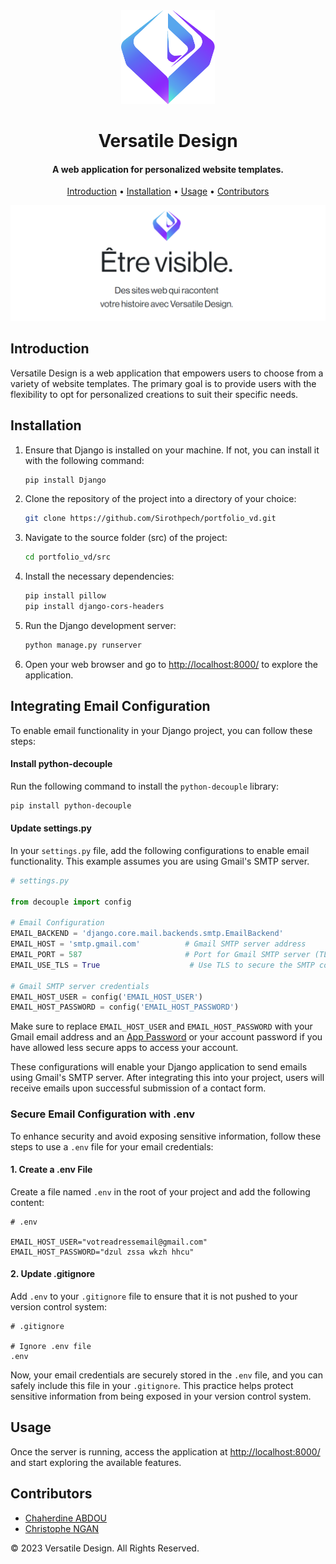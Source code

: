 
<div align="center">
  <img src="./static/images/logo_vd_1.png" alt="versatile-design-logo" style="width: 150px; height: 150px;">
</div>

<h1 align="center">Versatile Design</h1>
<h4 align="center">A web application for personalized website templates.</h4>

<p align="center">
  <a href="#introduction">Introduction</a> •
  <a href="#installation">Installation</a> •
  <a href="#usage">Usage</a> •
  <a href="#contributors">Contributors</a>
</p>

<div>
    <img src="./static/images/screen_vd.png" alt="about image">
</div>

## Introduction
Versatile Design is a web application that empowers users to choose from a variety of website templates. The primary goal is to provide users with the flexibility to opt for personalized creations to suit their specific needs.

## Installation

1. Ensure that Django is installed on your machine. If not, you can install it with the following command:

   ```bash
   pip install Django
   ```

2. Clone the repository of the project into a directory of your choice:

   ```bash
   git clone https://github.com/Sirothpech/portfolio_vd.git
   ```

3. Navigate to the source folder (src) of the project:

   ```bash
   cd portfolio_vd/src
   ```

4. Install the necessary dependencies:

   ```bash
   pip install pillow
   pip install django-cors-headers
   ```

5. Run the Django development server:

   ```bash
   python manage.py runserver
   ```

6. Open your web browser and go to [http://localhost:8000/](http://localhost:8000/) to explore the application.

## Integrating Email Configuration

To enable email functionality in your Django project, you can follow these steps:

#### Install python-decouple
Run the following command to install the `python-decouple` library:

```bash
pip install python-decouple
```

#### Update settings.py
In your `settings.py` file, add the following configurations to enable email functionality. This example assumes you are using Gmail's SMTP server.

```python
# settings.py

from decouple import config

# Email Configuration
EMAIL_BACKEND = 'django.core.mail.backends.smtp.EmailBackend'
EMAIL_HOST = 'smtp.gmail.com'          # Gmail SMTP server address
EMAIL_PORT = 587                       # Port for Gmail SMTP server (TLS)
EMAIL_USE_TLS = True                    # Use TLS to secure the SMTP connection

# Gmail SMTP server credentials
EMAIL_HOST_USER = config('EMAIL_HOST_USER')
EMAIL_HOST_PASSWORD = config('EMAIL_HOST_PASSWORD')
```

Make sure to replace `EMAIL_HOST_USER` and `EMAIL_HOST_PASSWORD` with your Gmail email address and an [App Password](https://support.google.com/accounts/answer/185833?hl=en) or your account password if you have allowed less secure apps to access your account.

These configurations will enable your Django application to send emails using Gmail's SMTP server. After integrating this into your project, users will receive emails upon successful submission of a contact form.

### Secure Email Configuration with .env

To enhance security and avoid exposing sensitive information, follow these steps to use a `.env` file for your email credentials:

#### 1. Create a .env File
Create a file named `.env` in the root of your project and add the following content:

```env
# .env

EMAIL_HOST_USER="votreadressemail@gmail.com"
EMAIL_HOST_PASSWORD="dzul zssa wkzh hhcu"
```

#### 2. Update .gitignore
Add `.env` to your `.gitignore` file to ensure that it is not pushed to your version control system:

```gitignore
# .gitignore

# Ignore .env file
.env
```

Now, your email credentials are securely stored in the `.env` file, and you can safely include this file in your `.gitignore`. This practice helps protect sensitive information from being exposed in your version control system.

## Usage

Once the server is running, access the application at [http://localhost:8000/](http://localhost:8000/) and start exploring the available features.

## Contributors

- [Chaherdine ABDOU](https://github.com/chaher13)
- [Christophe NGAN](https://github.com/Sirothpech)

© 2023 Versatile Design. All Rights Reserved.
